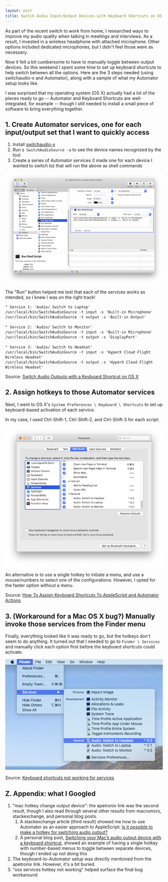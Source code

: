 ```yaml
---
layout: post
title: Switch Audio Input/Output Devices with Keyboard Shortcuts on OS X
---
```


As part of the recent switch to work from home, I researched ways to improve my audio
quality when talking in meetings and interviews. As a result, I invested in a wireless
headphone with attached microphone. Other options included dedicated microphones, but I
didn't feel those were as necessary.

Now it felt a bit cumbersome to have to manually toggle between output devices. So this
weekend I spent some time to set up keyboard shortcuts to help switch between all the
options. Here are the 3 steps needed (using switchaudio-x and Automator), along with a
sample of what my Automator setup looks like.

I was surprised that my operating system (OS X) actually had a lot of the pieces ready
to go -- Automator and Keyboard Shortcuts are well-integrated, for example -- though I
still needed to install a small piece of software to bring everything together.

## 1. Create Automator services, one for each input/output set that I want to quickly access

1. Install [switchaudio-x](https://github.com/deweller/switchaudio-osx)
2. Run `$ SwitchAudioSource -a` to see the device names recognized by the tool
3. Create a series of Automator services (I made one for each device I wanted to switch to) that will run the above as shell commands

![Automator screenshot](../public/images/2020/switch_audio_automator_keyboard_shortcuts.png)

The "Run" button helped me test that each of the services works as intended, so I knew I
was on the right track!

~~~
" Service 1: 'Audio/ Switch to Laptop'
/usr/local/bin/SwitchAudioSource -t input -s 'Built-in Microphone'
/usr/local/bin/SwitchAudioSource -t output -s 'Built-in Output'

" Service 2: 'Audio/ Switch to Monitor'
/usr/local/bin/SwitchAudioSource -t input -s 'Built-in Microphone'
/usr/local/bin/SwitchAudioSource -t output -s 'DisplayPort'

" Service 3: 'Audio/ Switch to Headset'
/usr/local/bin/SwitchAudioSource -t input -s 'HyperX Cloud Flight Wireless Headset'
/usr/local/bin/SwitchAudioSource -t output -s 'HyperX Cloud Flight Wireless Headset'
~~~

Source: [Switch Audio Outputs with a Keyboard Shortcut on OS X](http://apetronix.com/switch-audio-outputs-with-a-keyboard-shortcut-on-os-x/)

## 2. Assign hotkeys to those Automator services
Next, I went to OS X's `System Preferences \ Keyboard \ Shortcuts` to set up keyboard-based
activation of each service.

In my case, I used Ctrl-Shift-1, Ctrl-Shift-2, and Ctrl-Shift-3 for each script:

![System preferences screenshot](../public/images/2020/switch_audio_system_preference_shortcuts.png)

An alternative is to use a single hotkey to initiate a menu, and use a mouse/numbers to
select one of the configurations. However, I opted for the faster option without a menu.

Source: [How To Assign Keyboard Shortcuts To AppleScript and Automator Actions](https://blog.fosketts.net/2010/08/09/assign-keyboard-shortcut-applescript-automator-service/)

## 3. (Workaround for a Mac OS X bug?) Manually invoke those services from the Finder menu

Finally, everything looked like it was ready to go, but the hotkeys don't seem to do anything.
It turned out that I needed to go to `Finder \ Services` and manually click each option first
before the keyboard shortcuts could activate.

![Finder example](../public/images/2020/switch_audio_finder_services.png)

Source: [Keyboard shortcuts not working for services](https://discussions.apple.com/thread/5048120)

## Z. Appendix: what I Googled

1. "mac hotkey change output device": the apetronix link was the second result, though I also read through several
   other results from macrumors, stackexchange, and personal blog posts.
    1. A stackexchange article (third result) showed me how to use Automator as an easier approach to AppleScript:
       [Is it possible to make a hotkey for switching audio 
       output?](https://apple.stackexchange.com/questions/258028/is-it-possible-to-make-a-hotkey-for-switching-audio-output)
    2. A personal blog post, [Switching your Mac’s audio output device with a keyboard 
       shortcut](https://javenmsp.wordpress.com/2016/09/01/switching-your-macs-audio-output-device-with-a-keyboard-shortcut/),
       showed an example of having a single hotkey with number-based menus to toggle between separate devices,
       though I ended up not doing this
2. The keyboard-to-Automator setup was directly mentioned from the apetronix link. However, it's a bit buried.
3. "osx services hotkey not working" helped surface the final bug workaround

